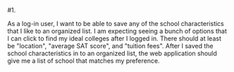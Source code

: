 
#1.

As a log-in user, I want to be able to save any of the school characteristics that I like to an organized list. 
I am expecting seeing a bunch of options that I can click to find my ideal colleges after I logged in. There should at least be "location", "average SAT score", and "tuition fees". After I saved the school characteristics in to an organized list, the web application should give me a list of school that matches my preference. 
